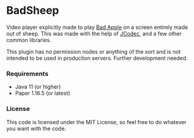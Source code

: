 # BadSheep

Video player explicitly made to play [Bad Apple](https://www.youtube.com/watch?v=FtutLA63Cp8) on a screen entirely made out of sheep.
This was made with the help of [JCodec](https://github.com/jcodec/jcodec), and a few other common libraries.

This plugin has no permission nodes or anything of the sort and is not intended to be used in production servers. 
Further development needed.

### Requirements

- Java 11 (or higher)
- Paper 1.16.5 (or latest)

### License

This code is licensed under the MIT License, so feel free to do whatever you want with the code.

